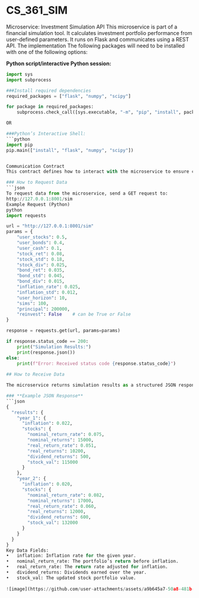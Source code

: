# CS_361_SIM
Microservice: Investment Simulation API
This microservice is part of a financial simulation tool.  It calculates investment portfolio performance from user-defined parameters.  It runs on Flask and communicates using a REST API. The implementation 
The following packages will need to be installed with one of the following options:

**Python script/interactive Python session:**
```python
import sys
import subprocess

###Install required dependencies
required_packages = ["flask", "numpy", "scipy"]

for package in required_packages:
    subprocess.check_call([sys.executable, "-m", "pip", "install", package])

OR

###Python’s Interactive Shell:
```python
import pip
pip.main(["install", "flask", "numpy", "scipy"])


Communication Contract 
This contract defines how to interact with the microservice to ensure consistency for all teammates.

### How to Request Data
```json
To request data from the microservice, send a GET request to:
http://127.0.0.1:8001/sim
Example Request (Python)
python
import requests

url = "http://127.0.0.1:8001/sim"
params = {
    "user_stocks": 0.5,
    "user_bonds": 0.4,
    "user_cash": 0.1,
    "stock_ret": 0.08,
    "stock_std": 0.18,
    "stock_div": 0.025,
    "bond_ret": 0.035,
    "bond_std": 0.045,
    "bond_div": 0.015,
    "inflation_rate": 0.025,
    "inflation_std": 0.012,
    "user_horizon": 10,
    "sims": 100,
    "principal": 200000,
    "reinvest": False    # can be True or False
}

response = requests.get(url, params=params)

if response.status_code == 200:
    print("Simulation Results:")
    print(response.json())
else:
    print(f"Error: Received status code {response.status_code}")
    
## How to Receive Data

The microservice returns simulation results as a structured JSON response.

### **Example JSON Response**
```json
{
  "results": {
    "year_1": {
      "inflation": 0.022,
      "stocks": {
        "nominal_return_rate": 0.075,
        "nominal_returns": 15000,
        "real_return_rate": 0.051,
        "real_returns": 10200,
        "dividend_returns": 500,
        "stock_val": 115000
      }
    },
    "year_2": {
      "inflation": 0.020,
      "stocks": {
        "nominal_return_rate": 0.082,
        "nominal_returns": 17000,
        "real_return_rate": 0.060,
        "real_returns": 12000,
        "dividend_returns": 600,
        "stock_val": 132000
      }
    }
  }
}
Key Data Fields:
•	inflation: Inflation rate for the given year.
•	nominal_return_rate: The portfolio’s return before inflation.
•	real_return_rate: The return rate adjusted for inflation.
•	dividend_returns: Dividends earned over the year.
•	stock_val: The updated stock portfolio value.
 
![image](https://github.com/user-attachments/assets/a9b645a7-50a8-481b-8f4c-d62572b4b351)

